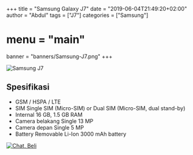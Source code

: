 +++
title = "Samsung Galaxy J7"
date = "2019-06-04T21:49:20+02:00"
author = "Abdul"
tags = ["J7"]
categories = ["Samsung"]
# menu = "main"
banner = "banners/Samsung-J7.png"
+++

![Samsung J7](/banners/Samsung-J7.png")
## Spesifikasi

* GSM / HSPA / LTE
* SIM   Single SIM (Micro-SIM) or Dual SIM (Micro-SIM, dual stand-by)
* Internal  16 GB, 1.5 GB RAM
* Camera belakang   Single  13 MP
* Camera depan  Single  5 MP
* Battery   Removable Li-Ion 3000 mAh battery

[![Chat, Beli](/order.png)](https://api.whatsapp.com/send?phone=6282339144758&text=Mas%20saya%20ingin%20order%20apakah%20bisa?
)
